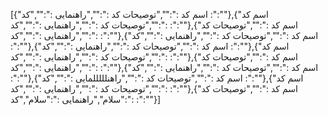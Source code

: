 [{"اسم کد :":"","توصیحات کد :":"","راهنمایی :":"","کد :":""},{"اسم کد :":"","توصیحات کد :":"","راهنمایی :":"","کد :":""},{"اسم کد :":"","توصیحات کد :":"","راهنمایی :":"","کد :":""},{"اسم کد :":"","توصیحات کد :":"","راهنمایی :":"","کد :":""},{"اسم کد :":"","توصیحات کد :":"","راهنمایی :":"","کد :":""},{"اسم کد :":"","توصیحات کد :":"","راهنمایی :":"","کد :":""},{"اسم کد :":"","توصیحات کد :":"","راهنمایی :":"","کد :":""},{"اسم کد :":"","توصیحات کد :":"","راهنمایی :":"","کد :":""},{"اسم کد :":"","توصیحات کد :":"","راهنلللللمایی :":"","کد :":""},{"اسم کد :":"","توصیحات کد :":"","راهنمایی :":"","کد :":""},{"اسم کد :":"","توصیحات کد :":"سلام","راهنمایی :":"سلام","کد :":""}]
